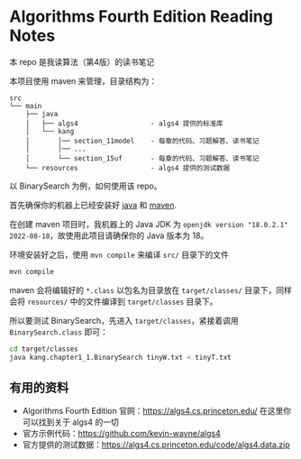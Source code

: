 # Algorithms Fourth Edition Reading Notes

本 repo 是我读算法（第4版）的读书笔记


本项目使用 maven 来管理，目录结构为：

```
src
└── main
    ├── java
    │   ├── algs4                  - algs4 提供的标准库
    │   └── kang
    │       │── section_11model    - 每章的代码、习题解答、读书笔记
    │       │── ...
    │       └── section_15uf       - 每章的代码、习题解答、读书笔记
    └── resources                  - algs4 提供的测试数据
```

以 BinarySearch 为例，如何使用该 repo。

首先确保你的机器上已经安装好 [java](https://www.java.com/) 和 [maven](https://maven.apache.org/).

在创建 maven 项目时，我机器上的 Java JDK 为 `openjdk version "18.0.2.1" 2022-08-18`，故使用此项目请确保你的 Java 版本为 18。

环境安装好之后，使用 `mvn compile` 来编译 `src/` 目录下的文件

```bash
mvn compile
```

maven 会将编辑好的 `*.class` 以包名为目录放在 `target/classes/` 目录下，同样会将 `resources/` 中的文件编译到 `target/classes` 目录下。

所以要测试 BinarySearch，先进入 `target/classes`，紧接着调用 `BinarySearch.class` 即可：

```bash
cd target/classes
java kang.chapter1_1.BinarySearch tinyW.txt < tinyT.txt
```

## 有用的资料

* Algorithms Fourth Edition 官网：https://algs4.cs.princeton.edu/ 在这里你可以找到关于 algs4 的一切
* 官方示例代码：https://github.com/kevin-wayne/algs4
* 官方提供的测试数据：https://algs4.cs.princeton.edu/code/algs4.data.zip

